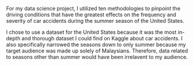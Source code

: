 For my data science project, I utilized ten methodologies to pinpoint the driving conditions that have the greatest effects on the frequency and severity of car accidents during the summer season of the United States.

I chose to use a dataset for the United States because it was the most in-depth and thorough dataset I could find on Kaggle about car accidents. I also specifically narrowed the seasons down to only summer because my target audience was made up solely of Malaysians. Therefore, data related to seasons other than summer would have been irrelavent to my audience.
